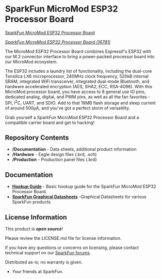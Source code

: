 SparkFun MicroMod ESP32 Processor Board
========================================

[SparkFun MicroMod ESP32 Processor Board](https://cdn.sparkfun.com/assets/parts/1/5/6/8/0/16781-SparkFun_MicroMod_ESP32_Processor-01.jpg)

[*SparkFun MicroMod ESP32 Processor Board (16781)*](https://www.sparkfun.com/products/16781)

The MicroMod ESP32 Processor Board combines Espressif's ESP32 with our M.2 connector interface to bring a power-packed processor board into our MicroMod ecosystem. 

The ESP32 includes a laundry list of functionality, including the dual-core Tensilica LX6 microprocessor, 240MHz clock frequency, 520kB internal SRAM, integrated WiFi transceiver, integrated dual-mode Bluetooth, and hardware accelerated encryption (AES, SHA2, ECC, RSA-4096). With this MicroMod processor board, you have access to 8 general use IO pins, dedicated analog, digital, and PWM pins, as well as all the fan favorites - SPI, I<sup>2</sup>C, UART, and SDIO. Add to that 16MB flash storage and sleep current of around 500&micro;A, and you've got a perfect storm of versatility. 

Grab yourself a SparkFun MicroMod ESP32 Processor Board and a compatible carrier board and get to hacking! 

Repository Contents
-------------------

* **/Documentation** - Data sheets, additional product information
* **/Hardware** - Eagle design files (.brd, .sch)
* **/Production** - Production panel files (.brd)

Documentation
--------------
* **[Hookup Guide](https://learn.sparkfun.com/tutorials/micromod-esp32-processor-board-hookup-guide)** - Basic hookup guide for the SparkFun MicroMod ESP32 Processor Board.
* **[SparkFun Graphical Datasheets](https://github.com/sparkfun/Graphical_Datasheets)** -Graphical Datasheets for various SparkFun products.

License Information
-------------------

This product is _**open source**_! 

Please review the LICENSE.md file for license information. 

If you have any questions or concerns on licensing, please contact technical support on our [SparkFun forums](https://forum.sparkfun.com/viewforum.php?f=152).

Distributed as-is; no warranty is given.

- Your friends at SparkFun.

_<COLLABORATION CREDIT>_
